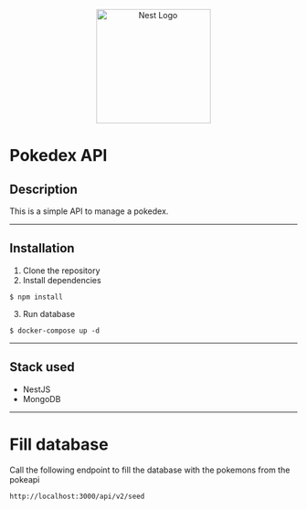 <p align="center">
  <a href="http://nestjs.com/" target="blank"><img src="https://nestjs.com/img/logo-small.svg" width="200" alt="Nest Logo" /></a>
</p>

# Pokedex API

## Description

This is a simple API to manage a pokedex.

---

## Installation

1. Clone the repository
2. Install dependencies

```
$ npm install
```

3. Run database

```
$ docker-compose up -d
```

---

## Stack used

- NestJS
- MongoDB

---

# Fill database

Call the following endpoint to fill the database with the pokemons from the pokeapi

```
http://localhost:3000/api/v2/seed
```
